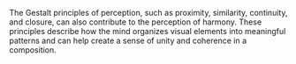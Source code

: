 The Gestalt principles of perception, such as proximity, similarity, continuity, and closure, can also contribute to the perception of harmony. These principles describe how the mind organizes visual elements into meaningful patterns and can help create a sense of unity and coherence in a composition.